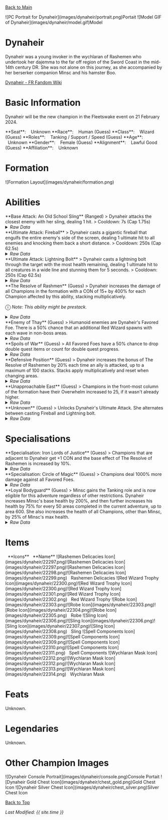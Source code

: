 [Back to Main](index.md)

<span class="championPortraitsRow">
    <span class="championPortraitsImage">
        ![PC Portrait for Dynaheir](images/dynaheir/portrait.png)Portait
    </span>
    <span class="championPortraitsImage">
        ![Model GIF of Dynaheir](images/dynaheir/model.gif)Model
    </span>
</span>

# Dynaheir

Dynaheir was a young invoker in the wychlaran of Rashemen who undertook her dajemma to the far off region of the Sword Coast in the mid-14th century DR. She was not alone on this journey, as she accompanied by her berserker companion Minsc and his hamster Boo.

[Dynaheir - FR Fandom Wiki](https://forgottenrealms.fandom.com/wiki/Dynaheir)

# Basic Information

Dynaheir will be the new champion in the Fleetswake event on 21 February 2024.

<span class="champStatsTableColumn">
    <span class="champStatsTableRow">
        <span class="champStatsTableInfoHeader">
            <span style="margin-right:4px;">**Seat**:</span>
        </span>
        <span class="champStatsTableInfoSmall">
            <span style="margin-left:8px;">Unknown</span>
        </span>
    </span>
    <span class="champStatsTableRow">
        <span class="champStatsTableInfoHeader">
            <span style="margin-right:4px;">**Race**:</span>
        </span>
        <span class="champStatsTableInfoSmall">
            <span style="margin-left:8px;">Human (Guess)</span>
        </span>
    </span>
    <span class="champStatsTableRow">
        <span class="champStatsTableInfoHeader">
            <span style="margin-right:4px;">**Class**:</span>
        </span>
        <span class="champStatsTableInfoSmall">
            <span style="margin-left:8px;">Wizard (Guess)</span>
        </span>
    </span>
    <span class="champStatsTableRow">
        <span class="champStatsTableInfoHeader">
            <span style="margin-right:4px;">**Roles**:</span>
        </span>
        <span class="champStatsTableInfoSmall">
            <span style="margin-left:8px;">Tanking / Support / Speed (Guess)</span>
        </span>
    </span>
    <span class="champStatsTableRow">
        <span class="champStatsTableInfoHeader">
            <span style="margin-right:4px;">**Age**:</span>
        </span>
        <span class="champStatsTableInfoSmall">
            <span style="margin-left:8px;">Unknown</span>
        </span>
    </span>
    <span class="champStatsTableRow">
        <span class="champStatsTableInfoHeader">
            <span style="margin-right:4px;">**Gender**:</span>
        </span>
        <span class="champStatsTableInfoSmall">
            <span style="margin-left:8px;">Female (Guess)</span>
        </span>
    </span>
    <span class="champStatsTableRow">
        <span class="champStatsTableInfoHeader">
            <span style="margin-right:4px;">**Alignment**:</span>
        </span>
        <span class="champStatsTableInfoSmall">
            <span style="margin-left:8px;">Lawful Good (Guess)</span>
        </span>
    </span>
    <span class="champStatsTableRow">
        <span class="champStatsTableInfoHeader">
            <span style="margin-right:4px;">**Affiliation**:</span>
        </span>
        <span class="champStatsTableInfoSmall">
            <span style="margin-left:8px;">Unknown</span>
        </span>
    </span>
</span>

# Formation

<span class="formationBorder">
    ![Formation Layout](images/dynaheir/formation.png)
</span>

# Abilities

<div markdown="1" class="abilityBorder"><div markdown="1" class="abilityBorderInner">
**Base Attack: An Old School Sling** (Ranged)
> Dynaheir attacks the closest enemy with her sling, dealing 1 hit.  
> Cooldown: 7s (Cap 1.75s)
<details><summary><em>Raw Data</em></summary>
<p>
<pre>
{
    "id": 727,
    "name": "An Old School Sling",
    "description": "Dynaheir attacks the closest enemy with her trusty sling.",
    "long_description": "Dynaheir attacks the closest enemy with her sling, dealing 1 hit.",
    "graphic_id": 0,
    "target": "front",
    "num_targets": 1,
    "aoe_radius": 0,
    "damage_modifier": 1,
    "cooldown": 7,
    "animations": [
        {
            "type": "ranged_attack",
            "projectile": "generic",
            "shoot_frame": 14,
            "shoot_offset_x": 100,
            "shoot_offset_y": -65,
            "projectile_count": 1,
            "projectile_details": {
                "projectile_speed": 2400,
                "has_trail": false,
                "extend_line": true,
                "projectile_graphic_id": 5395
            }
        }
    ],
    "tags": [
        "ranged"
    ],
    "damage_types": [
        "ranged"
    ]
}
</pre>
</p>
</details>
</div></div>

<div markdown="1" class="abilityBorder"><div markdown="1" class="abilityBorderInner">
**Ultimate Attack: Fireball**
> Dynaheir casts a gigantic fireball that engulfs the entire enemy's side of the screen, dealing 1 ultimate hit to all enemies and knocking them back a short distance.  
> Cooldown: 250s (Cap 62.5s)
<details><summary><em>Raw Data</em></summary>
<p>
<pre>
{
    "id": 728,
    "name": "Fireball",
    "description": "Dynaheir engulfs the enemies with a fireball.",
    "long_description": "Dynaheir casts a gigantic fireball that engulfs the entire enemy's side of the screen, dealing 1 ultimate hit to all enemies and knocking them back a short distance.",
    "graphic_id": 22274,
    "target": "all",
    "num_targets": 1,
    "aoe_radius": 0,
    "damage_modifier": 1,
    "cooldown": 250,
    "animations": [
        {
            "type": "ultimate_attack",
            "ultimate": "nixie",
            "animation_sequence_name": "attack_b",
            "projectile_data": {
                "type": "ranged_attack",
                "shoot_offset_y": -90,
                "shoot_offset_x": 80,
                "shoot_frame": 18,
                "shoot_sound": 149,
                "hit_sound": 133,
                "fixed_spark_count": 0
            },
            "effects_on_monsters": [
                {
                    "effect_string": "push_back_monster,10",
                    "animation": "hit",
                    "after_damage": true
                }
            ]
        }
    ],
    "tags": [
        "ranged",
        "aoe",
        "ultimate"
    ],
    "damage_types": [
        "magic"
    ]
}
</pre>
</p>
</details>
</div></div>
<div markdown="1" class="abilityBorder"><div markdown="1" class="abilityBorderInner">
**Ultimate Attack: Lightning Bolt**
> Dynaheir casts a lightning bolt through the target with the most health remaining, dealing 1 ultimate hit to all creatures in a wide line and stunning them for 5 seconds.  
> Cooldown: 250s (Cap 62.5s)
<details><summary><em>Raw Data</em></summary>
<p>
<pre>
{
    "id": 729,
    "name": "Lightning Bolt",
    "description": "Dynaheir flings a lightning bolt at the toughest monster, damaging all enemies in a line.",
    "long_description": "Dynaheir casts a lightning bolt through the target with the most health remaining, dealing 1 ultimate hit to all creatures in a wide line and stunning them for 5 seconds.",
    "graphic_id": 22275,
    "target": "highest_health",
    "num_targets": 1,
    "aoe_radius": 0,
    "damage_modifier": 1,
    "cooldown": 250,
    "animations": [
        {
            "type": "ranged_attack",
            "projectile": "dynaheir_lightning_bolt",
            "animation_sequence_name": "attack_c",
            "shoot_frame": 13,
            "shoot_offset_x": -20,
            "shoot_offset_y": -50,
            "shoot_sound": 149,
            "projectile_details": {
                "hash": "dynaheir_lightning_bolt",
                "projectile_speed": 1600,
                "projectile_graphic_id": 22219,
                "projectile_hit_graphic_id": 22218,
                "projectile_hit_tint": [
                    0.5,
                    0.5,
                    1
                ],
                "projectile_hit_additive": true,
                "impact_offset_y": -60,
                "impact_scale_x": -1,
                "projectile_additive": true,
                "projectile_tint": [
                    0.5,
                    0.5,
                    1
                ],
                "move_across_entire_screen": true,
                "hit_monsters_moved_through": true,
                "line_thickness": 200,
                "trail": {
                    "additive": true,
                    "tint": [
                        0.5,
                        0.5,
                        1
                    ],
                    "particle_graphic_ids": [
                        22217,
                        22219
                    ],
                    "lifespan": 0.15,
                    "spawn_rate": 150,
                    "initial_velocity": {
                        "x": 0,
                        "y": 0
                    },
                    "velocity_jitter": {
                        "x": 100,
                        "y": 100
                    },
                    "alpha_lerp": {
                        "0": 1,
                        "0.75": 1,
                        "1": 0
                    },
                    "scale_lerp": {
                        "0": {
                            "x": 1,
                            "y": 0.6
                        },
                        "0.75": {
                            "x": 1,
                            "y": 0.6
                        },
                        "1": {
                            "x": 0,
                            "y": 0
                        }
                    }
                }
            },
            "effects_on_monsters": [
                {
                    "effect_string": "monster_stun,5,1509",
                    "animation": "hit",
                    "after_damage": true
                }
            ]
        }
    ],
    "tags": [
        "ranged",
        "ultimate"
    ],
    "damage_types": [
        "magic"
    ]
}
</pre>
</p>
</details>
</div></div>

<div markdown="1" class="abilityBorder"><div markdown="1" class="abilityBorderInner">
**The Resolve of Rashmen** (Guess)
> Dynaheir increases the damage of all Champions in the formation with a CON of 15+ by 400% for each Champion affected by this ability, stacking multiplicatively.

<span style="font-size:1.2em;">ⓘ</span> *Note: This ability might be prestack.*
<details><summary><em>Raw Data</em></summary>
<p>
<pre>
{
    "id": 1849,
    "flavour_text": "",
    "description": {
        "desc": "Dynaheir increases the damage of all Champions in the formation with a CON of 15+ by $amount% for each Champion affected by this ability, stacking multiplicatively."
    },
    "effect_keys": [
        {
            "effect_string": "pre_stack_amount,400",
            "off_when_benched": true,
            "retarget_when_any_hero_slot_changed": true
        },
        {
            "effect_string": "hero_dps_multiplier_mult,0",
            "amount_expr": "upgrade_amount(13874,0)",
            "off_when_benched": true,
            "targets": [
                "all"
            ],
            "filter_targets": [
                {
                    "type": "stat_score",
                    "stat": "con",
                    "score": 15,
                    "check": ">="
                }
            ],
            "formation_arrows_for_effected_only": true,
            "show_bonus": true,
            "stacks_multiply": true,
            "amount_func": "mult",
            "stack_func": "per_upgrade_targets",
            "stack_func_data": {
                "upgrade_id": 13874,
                "upgrade_index": 1
            },
            "amount_updated_listeners": [
                "slot_changed",
                "ability_score_changed"
            ],
            "use_computed_amount_for_description": true
        }
    ],
    "requirements": "",
    "graphic_id": 22268,
    "properties": {
        "is_formation_ability": true,
        "owner_use_outgoing_description": true,
        "per_effect_index_bonuses": true,
        "default_bonus_index": 1,
        "indexed_effect_properties": true
    }
}
</pre>
</p>
</details>
</div></div>

<div markdown="1" class="abilityBorder"><div markdown="1" class="abilityBorderInner">
**Enemy of Thay** (Guess)
> Humanoid enemies are Dynaheir's Favored Foe. There is a 50% chance that an additional Red Wizard spawns with each wave in non-boss areas.
<details><summary><em>Raw Data</em></summary>
<p>
<pre>
{
    "id": 1850,
    "flavour_text": "",
    "description": {
        "desc": "Humanoid enemies are Dynaheir's Favored Foe. There is a $(amount___2)% chance that an additional Red Wizard spawns with each wave in non-boss areas."
    },
    "effect_keys": [
        {
            "effect_string": "favored_foe,humanoid",
            "off_when_benched": true
        },
        {
            "effect_string": "spawn_additional_monsters,50",
            "off_when_benched": true,
            "monster_ids": [
                804,
                805,
                806,
                885,
                886,
                887,
                1946,
                1947,
                1948,
                1949,
                1950,
                1951,
                1952,
                1953,
                1954
            ],
            "spawn_count": 1,
            "boss_areas": false
        }
    ],
    "requirements": "",
    "graphic_id": 22267,
    "properties": {
        "is_formation_ability": true,
        "formation_circle_icon": false,
        "indexed_effect_properties": true,
        "owner_use_outgoing_description": true
    }
}
</pre>
</p>
</details>
</div></div>

<div markdown="1" class="abilityBorder"><div markdown="1" class="abilityBorderInner">
**Spoils of War** (Guess)
> All Favored Foes have a 50% chance to drop double quest items or count for double quest progress.
<details><summary><em>Raw Data</em></summary>
<p>
<pre>
{
    "id": 1851,
    "flavour_text": "",
    "description": {
        "desc": "All Favored Foes have a $amount% chance to drop double quest items or count for double quest progress."
    },
    "effect_keys": [
        {
            "effect_string": "chance_multiply_favored_foe_quest_rewards,50,2",
            "off_when_benched": true
        }
    ],
    "requirements": "",
    "graphic_id": 22269,
    "properties": {
        "is_formation_ability": true,
        "owner_use_outgoing_description": true,
        "formation_circle_icon": false
    }
}
</pre>
</p>
</details>
</div></div>

<div markdown="1" class="abilityBorder"><div markdown="1" class="abilityBorderInner">
**Defensive Position** (Guess)
> Dynaheir increases the bonus of The Resolve of Rashemen by 20% each time an ally is attacked, up to a maximum of 100 stacks. Stacks apply multiplicatively and reset when changing areas.
<details><summary><em>Raw Data</em></summary>
<p>
<pre>
{
    "id": 1852,
    "flavour_text": "",
    "description": {
        "desc": "Dynaheir increases the bonus of The Resolve of Rashemen by $(not_buffed amount)% each time an ally is attacked, up to a maximum of $max_stacks stacks. Stacks apply multiplicatively and reset when changing areas."
    },
    "effect_keys": [
        {
            "effect_string": "buff_upgrade,20,13874",
            "off_when_benched": true,
            "stacks_multiply": true,
            "max_stacks": 100,
            "show_bonus": true,
            "more_triggers": [
                {
                    "trigger": "hero_attacked",
                    "target": "other",
                    "action": {
                        "type": "add_stack"
                    }
                },
                {
                    "trigger": "area_changed",
                    "action": {
                        "type": "reset_stacks"
                    }
                }
            ]
        }
    ],
    "requirements": "",
    "graphic_id": 22266,
    "properties": {
        "is_formation_ability": true,
        "formation_circle_icon": false
    }
}
</pre>
</p>
</details>
</div></div>

<div markdown="1" class="abilityBorder"><div markdown="1" class="abilityBorderInner">
**Unapproachable East** (Guess)
> Champions in the front-most column of the formation have their Overwhelm increased to 25, if it wasn't already higher.
<details><summary><em>Raw Data</em></summary>
<p>
<pre>
{
    "id": 1853,
    "flavour_text": "",
    "description": {
        "desc": "Champions in the front-most column of the formation have their Overwhelm increased to $amount, if it wasn't already higher."
    },
    "effect_keys": [
        {
            "effect_string": "increase_overwhelm_to,25",
            "off_when_benched": true,
            "targets": [
                "front_column"
            ],
            "use_computed_amount_for_description": true
        }
    ],
    "requirements": "",
    "graphic_id": 22270,
    "properties": {
        "is_formation_ability": true,
        "owner_use_outgoing_description": true
    }
}
</pre>
</p>
</details>
</div></div>

<div markdown="1" class="abilityBorder"><div markdown="1" class="abilityBorderInner">
**Unknown** (Guess)
> Unlocks Dynaheir's Ultimate Attack. She alternates between casting Fireball and Lightning bolt.
<details><summary><em>Raw Data</em></summary>
<p>
<pre>
{
    "id": 1858,
    "flavour_text": "",
    "description": {
        "desc": "Unlocks Dynaheir's Ultimate Attack. She alternates between casting Fireball and Lightning bolt."
    },
    "effect_keys": [
        {
            "effect_string": "dynaheir_ultimate_handler",
            "lightning_stun_time": 5
        },
        {
            "effect_string": "set_ultimate_attack,728",
            "apply_manually": true
        },
        {
            "effect_string": "set_ultimate_attack,729",
            "apply_manually": true
        }
    ],
    "requirements": "",
    "graphic_id": 0,
    "properties": []
}
</pre>
</p>
</details>
</div></div>

# Specialisations

<div markdown="1" class="abilityBorder"><div markdown="1" class="abilityBorderInner">
**Specialisation: Iron Lords of Justice** (Guess)
> Champions that are adjacent to Dynaheir get +1 CON and the base effect of The Resolve of Rashemen is increased by 10%.
<details><summary><em>Raw Data</em></summary>
<p>
<pre>
{
    "id": 1854,
    "flavour_text": "",
    "description": {
        "desc": "Champions that are adjacent to Dynaheir get +1 CON and the base effect of The Resolve of Rashemen is increased by $amount%."
    },
    "effect_keys": [
        {
            "effect_string": "buff_upgrade,10,13874,0",
            "off_when_benched": true
        },
        {
            "effect_string": "increase_ability_score,con,1",
            "off_when_benched": true,
            "targets": [
                "adj"
            ]
        }
    ],
    "requirements": "",
    "graphic_id": 22272,
    "properties": {
        "is_formation_ability": true,
        "per_effect_index_bonuses": true,
        "default_bonus_index": 0,
        "indexed_effect_properties": true
    }
}
</pre>
</p>
</details>
</div></div>

<div markdown="1" class="abilityBorder"><div markdown="1" class="abilityBorderInner">
**Specialisation: Circle of Magic** (Guess)
> Champions deal 1000% more damage against all Favored Foes.
<details><summary><em>Raw Data</em></summary>
<p>
<pre>
{
    "id": 1855,
    "flavour_text": "",
    "description": {
        "desc": "Champions deal $amount% more damage against all Favored Foes."
    },
    "effect_keys": [
        {
            "effect_string": "increase_monster_damage_if_favored_foe,1000",
            "off_when_benched": true
        }
    ],
    "requirements": "",
    "graphic_id": 0,
    "properties": {
        "is_formation_ability": true,
        "formation_circle_icon": false
    }
}
</pre>
</p>
</details>
</div></div>

<div markdown="1" class="abilityBorder"><div markdown="1" class="abilityBorderInner">
**Loyal Bodyguard** (Guess)
> Minsc gains the Tanking role and is now eligible for this adventure regardless of other restrictions. Dynaheir increases Minsc's base health by 200%, and then further increases his health by 75% for every 50 areas completed in the current adventure, up to area 600. She also increases the health of all Champions, other than Minsc, by 25% of Minsc's max health.
<details><summary><em>Raw Data</em></summary>
<p>
<pre>
{
    "id": 1856,
    "flavour_text": "",
    "description": {
        "desc": "Minsc gains the Tanking role and is now eligible for this adventure regardless of other restrictions. Dynaheir increases Minsc's base health by $amount%, and then further increases his health by 75% for every 50 areas completed in the current adventure, up to area 600. She also increases the health of all Champions, other than Minsc, by 25% of Minsc's max health"
    },
    "effect_keys": [
        {
            "effect_string": "dynaheir_loyal_bodyguard,200",
            "off_when_benched": true,
            "minsc_effect": "effect_def,1857",
            "minsc_health_mult_amount_expr": "base_amount+75*floor(min(highest_completed_area,600)/50)"
        },
        {
            "effect_string": "force_allow_hero",
            "off_when_benched": true,
            "hero_ids": [
                7
            ]
        }
    ],
    "requirements": "",
    "graphic_id": 0,
    "properties": {
        "is_formation_ability": true,
        "retain_on_slot_changed": true,
        "per_effect_index_bonuses": true,
        "default_bonus_index": 0,
        "indexed_effect_properties": true,
        "formation_circle_icon": false
    }
}
</pre>
</p>
</details>
</div></div>

# Items

<span class="itemTableColumn">
    <span class="itemTableRowHeader">
        <span class="itemTableIcon" style="align-items:center;">
            <span style="margin-left:8px;">**Icons**</span>
        </span>
        <span class="itemTableNameSmall">
            <span style="margin-left: 8px;">**Name**</span>
        </span>
    </span>
    <span class="itemTableRow">
        <span class="itemTableIcon" style="align-items:center;">
            <span class="itemTableIcon1">![Rashemen Delicacies Icon](images/dynaheir/22297.png)</span><span class="itemTableIcon2">![Rashemen Delicacies Icon](images/dynaheir/22297.png)</span><span class="itemTableIcon3">![Rashemen Delicacies Icon](images/dynaheir/22298.png)</span><span class="itemTableIcon4">![Rashemen Delicacies Icon](images/dynaheir/22299.png)</span>
        </span>
        <span class="itemTableNameSmall">
            <span style="margin-left: 8px;">Rashemen Delicacies</span>
        </span>
    </span>
    <span class="itemTableRow">
        <span class="itemTableIcon" style="align-items:center;">
            <span class="itemTableIcon1">![Red Wizard Trophy Icon](images/dynaheir/22300.png)</span><span class="itemTableIcon2">![Red Wizard Trophy Icon](images/dynaheir/22300.png)</span><span class="itemTableIcon3">![Red Wizard Trophy Icon](images/dynaheir/22301.png)</span><span class="itemTableIcon4">![Red Wizard Trophy Icon](images/dynaheir/22302.png)</span>
        </span>
        <span class="itemTableNameSmall">
            <span style="margin-left: 8px;">Red Wizard Trophy</span>
        </span>
    </span>
    <span class="itemTableRow">
        <span class="itemTableIcon" style="align-items:center;">
            <span class="itemTableIcon1">![Robe Icon](images/dynaheir/22303.png)</span><span class="itemTableIcon2">![Robe Icon](images/dynaheir/22303.png)</span><span class="itemTableIcon3">![Robe Icon](images/dynaheir/22304.png)</span><span class="itemTableIcon4">![Robe Icon](images/dynaheir/22305.png)</span>
        </span>
        <span class="itemTableNameSmall">
            <span style="margin-left: 8px;">Robe</span>
        </span>
    </span>
    <span class="itemTableRow">
        <span class="itemTableIcon" style="align-items:center;">
            <span class="itemTableIcon1">![Sling Icon](images/dynaheir/22306.png)</span><span class="itemTableIcon2">![Sling Icon](images/dynaheir/22306.png)</span><span class="itemTableIcon3">![Sling Icon](images/dynaheir/22307.png)</span><span class="itemTableIcon4">![Sling Icon](images/dynaheir/22308.png)</span>
        </span>
        <span class="itemTableNameSmall">
            <span style="margin-left: 8px;">Sling</span>
        </span>
    </span>
    <span class="itemTableRow">
        <span class="itemTableIcon" style="align-items:center;">
            <span class="itemTableIcon1">![Spell Components Icon](images/dynaheir/22309.png)</span><span class="itemTableIcon2">![Spell Components Icon](images/dynaheir/22309.png)</span><span class="itemTableIcon3">![Spell Components Icon](images/dynaheir/22310.png)</span><span class="itemTableIcon4">![Spell Components Icon](images/dynaheir/22311.png)</span>
        </span>
        <span class="itemTableNameSmall">
            <span style="margin-left: 8px;">Spell Components</span>
        </span>
    </span>
    <span class="itemTableRow">
        <span class="itemTableIcon" style="align-items:center;">
            <span class="itemTableIcon1">![Wychlaran Mask Icon](images/dynaheir/22312.png)</span><span class="itemTableIcon2">![Wychlaran Mask Icon](images/dynaheir/22312.png)</span><span class="itemTableIcon3">![Wychlaran Mask Icon](images/dynaheir/22313.png)</span><span class="itemTableIcon4">![Wychlaran Mask Icon](images/dynaheir/22314.png)</span>
        </span>
        <span class="itemTableNameSmall">
            <span style="margin-left: 8px;">Wychlaran Mask</span>
        </span>
    </span>
</span>

# Feats

Unknown.

# Legendaries

Unknown.

# Other Champion Images

<span class="championImagesColumn">
    <span class="championImagesRow">
        <span class="championImagesPortrait">
            ![Dynaheir Console Portrait](images/dynaheir/console.png)Console Portait
        </span>
    </span>
    <span class="championImagesRow">
        <span class="championImagesChests">
            ![Dynaheir Gold Chest Icon](images/dynaheir/chest_gold.png)Gold Chest Icon
        </span>
        <span class="championImagesChests">
            ![Dynaheir Silver Chest Icon](images/dynaheir/chest_silver.png)Silver Chest Icon
        </span>
    </span>
</span>

[Back to Top](#top)

*Last Modified: {{ site.time }}*